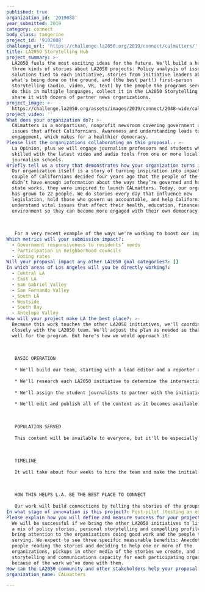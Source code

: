 ```yaml
---
published: true
organization_id: '2019088'
year_submitted: 2019
category: connect
body_class: tangerine
project_id: '9102088'
challenge_url: 'https://challenge.la2050.org/2019/connect/calmatters/'
title: LA2050 Storytelling Hub
project_summary: >-
  LA2050 fuels the most exciting ideas for the future. We'll build a hub for
  three kinds of stories about LA2050 projects: Policy analysis of issues and
  solutions tied to each initiative, stories from initiative leaders about
  what's being done on the ground, and (the best part!) first-person
  storytelling (audio, video, VR, text) by the people the programs serve. We’ll
  do this in multiple languages, collect it in the LA2050 Storytelling Hub and
  share it with dozens of partner news organizations.
project_image: >-
  https://challenge.la2050.org/assets/images/2019/connect/2048-wide/calmatters.jpg
project_video: ''
What does your organization do?: >-
  CALmatters is a nonpartisan, nonprofit newsroom covering government and policy
  issues that affect Californians. Awareness and understanding leads to
  engagement, which makes for a healthier democracy.
Please list the organizations collaborating on this proposal.: >-
  La Opinion, plus we will engage journalism professors and students who are
  skilled with the latest video and audio tools from one or more local
  journalism schools.
Briefly tell us a story that demonstrates how your organization turns inspiration into impact.: >-
  Our organization itself is a story of turning inspiration into impact. When a
  couple of Californians decided four years ago that the people of the state
  didn’t have enough information about the ways they’re governed and how the
  state works, they were inspired to launch CALmatters. Today, our organization
  has grown to 22 people. We do stories every day that influence new
  legislation, hold those who govern us accountable, and help Californians
  understand vital issues that affect their health, education, finances and
  environment so they can become more engaged with their own democracy. 
   
   
   
   For a very recent example of the ways we're working to boost our impact, listen to our new podcast “Force of Law” that’s providing a behind-the-scenes look at how police-shooting laws may change and giving Californians a chance to understand and engage in the issue.
Which metrics will your submission impact?:
  - Government responsiveness to residents’ needs
  - Participation in neighborhood councils
  - Voting rates
Will your proposal impact any other LA2050 goal categories?: []
In which areas of Los Angeles will you be directly working?:
  - Central LA
  - East LA
  - San Gabriel Valley
  - San Fernando Valley
  - South LA
  - Westside
  - South Bay
  - Antelope Valley
How will your project make LA the best place?: >-
  Because this work touches the other LA2050 initiatives, we'll coordinate
  closely with the LA2050 team. We'll adjust the plan as needed so that it works
  well for the program. But here's how we would approach it: 
   
   
   
   BASIC OPERATION
   
   * We'll build our team, starting with a lead editor and a reporter at CALmatters in Los Angeles and a reporter at La OpiniÃ³n. We'll also bring in Los Angeles journalism students skilled in multimedia storytelling. 
   
   * We'll research each LA2050 initiative to determine the intersections with government and policy areas we cover and assign the reporters to do stories that provide background and understanding of the legislative and regulatory issues related to each initiative's work. The purpose here is to raise awareness of the challenges and help people become more engaged in seeking solutions. Much of this will be done by the reporters on this project, while some will be done by other reporters at CALmatters and La OpiniÃ³n who have specific topic expertise.
   
   * We'll assign the student journalists to partner with the initiatives, identify the best ways to do personal storytelling around each one, develop plans for that storytelling and help to make it happen. 
   
   * We'll edit and publish all of the content as it becomes available. In addition to publishing it through CALmatters and LaOpiniÃ³n, we can offer it to the LA2050 site and to the groups running the initiatives. We'll also share it with our media partners to increase the reach. 
   
   
   
   POPULATION SERVED
   
   This content will be available to everyone, but it'll be especially useful to at least four groups: The people running the initiatives, the people they're serving, the elected officials who are willing to help address these issues, and the activist Californians who care about these issues and will get involved when they read our stories. While the topics are in Los Angeles County and that's the primary service area, the fact that the content will be available statewide may help draw attention to needed legislative and policy changes. 
   
   
   
   TIMELINE
   
   It will take about four weeks to hire the team and make the initial assignments, and another couple weeks to get the first stories done. So we expect to begin publishing toward the end of the second month and keep up a steady cadence of content through the full year. 
   
   
   
   HOW THIS HELPS L.A. BE THE BEST PLACE TO CONNECT
   
   Our work will build connections by telling the stories of the groups running the initiatives and the people being served. Those stories will help their fellow Angelenos understand them and find ways to connect with them. Those connections can in turn lead to everything from increased financial support to volunteers, resources, jobs for clients and much more. We also hope this effort leads Angelenos to connect and unite over their shared desire to play a more active civic role in their governance, which in turn makes for a stronger democracy.
In what stage of innovation is this project?: Post-pilot (testing an expansion of concept after initially successful pilot)
Please explain how you will define and measure success for your project.: >-
  We will be successful if we bring the other LA2050 initiatives to life, using
  a mix of policy stories, personal storytelling and compelling profiles to
  bring attention to the organizations doing good work and the people they're
  serving. We expect to see three specific measurable benefits: Anecdotes about
  people reading the stories and deciding to help one or more of the
  organizations, pickups in other media of the stories we create, and increased
  storytelling and communications capacity for each participating organization
  because of the work we've done with them.
How can the LA2050 community and other stakeholders help your proposal succeed?: []
organization_name: CALmatters

---
```

